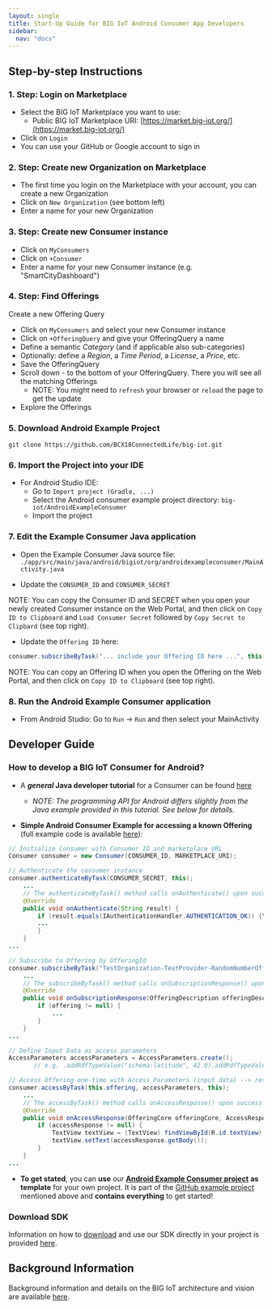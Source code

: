 ```yaml
---
layout: single
title: Start-Up Guide for BIG IoT Android Consumer App Developers
sidebar: 
  nav: "docs"
---
```


## Step-by-step Instructions

### 1. Step: Login on Marketplace

- Select the BIG IoT Marketplace you want to use:
  - Public BIG IoT Marketplace URI: [https://market.big-iot.org/](https://market.big-iot.org/)
- Click on `Login`
- You can use your GitHub or Google account to sign in

### 2. Step: Create new Organization on Marketplace

- The first time you login on the Marketplace with your account, you can create a new Organization 
- Click on `New Organization` (see bottom left)
- Enter a name for your new Organization

### 3. Step: Create new Consumer instance

- Click on `MyConsumers` 
- Click on `+Consumer`
- Enter a name for your new Consumer instance (e.g. "SmartCityDashboard")

### 4. Step: Find Offerings

Create a new Offering Query
- Click on `MyConsumers` and select your new Consumer instance
- Click on `+OfferingQuery` and give your OfferingQuery a name
- Define a semantic _Category_ (and if applicable also sub-categories)
- Optionally: define a _Region_, a _Time Period_, a _License_, a _Price_, etc. 
- Save the OfferingQuery
- Scroll down - to the bottom of your OfferingQuery. There you will see all the matching Offerings
  - NOTE: You might need to `refresh` your browser or `reload` the page to get the update
- Explore the Offerings

### 5. Download Android Example Project

`git clone https://github.com/BCX18ConnectedLife/big-iot.git`

### 6. Import the Project into your IDE 

- For Android Studio IDE:
  - Go to `Import project (Gradle, ...)`
  - Select the Android consumer example project directory: `big-iot/AndroidExampleConsumer`
  - Import the project

### 7. Edit the Example Consumer Java application 

- Open the Example Consumer Java source file: `./app/src/main/java/android/bigiot/org/androidexampleconsumer/MainActivity.java`

- Update the `CONSUMER_ID` and `CONSUMER_SECRET`

NOTE: You can copy the Consumer ID and SECRET when you open your newly created Consumer instance on the Web Portal, and then click on `Copy ID to Clipboard` and `Load Consumer Secret` followed by `Copy Secret to Clipbard` (see top right).

- Update the `Offering ID` here:
```java
consumer.subscribeByTask("... include your Offering ID here ...", this);
```

NOTE: You can copy an Offering ID when you open the Offering on the Web Portal, and then click on `Copy ID to Clipboard` (see top right).

### 8. Run the Android Example Consumer application 

- From Android Studio: Go to `Run` -> `Run` and then select your MainActivity


## Developer Guide 

### How to develop a BIG IoT Consumer for Android?

- A **_general_ Java developer tutorial** for a Consumer can be found [here](https://big-iot.github.io/consumerPerspective/)
  - _NOTE: The programming API for Android differs slightly from the Java example provided in this tutorial. See below for details._

- **Simple Android Consumer Example for accessing a known Offering** (full example code is available [here](https://github.com/BCX18ConnectedLife/big-iot/blob/master/AndroidExampleConsumer/app/src/main/java/android/bigiot/org/androidexampleconsumer/MainActivity.java)):

```java
// Initialize Consumer with Consumer ID and marketplace URL
Consumer consumer = new Consumer(CONSUMER_ID, MARKETPLACE_URI);

// Authenticate the consumer instance 
consumer.authenticateByTask(CONSUMER_SECRET, this);
    ...
    // The authenticateByTask() method calls onAuthenticate() upon success or failure. 
    @Override
    public void onAuthenticate(String result) {
        if (result.equals(IAuthenticationHandler.AUTHENTICATION_OK)) {\
        ...
        }
    }
...

// Subscribe to Offering by OfferingId
consumer.subscribeByTask("TestOrganization-TestProvider-RandomNumberOffering", this);
    ...
    // The subscribeByTask() method calls onSubscriptionResponse() upon success or failure. 
    @Override
    public void onSubscriptionResponse(OfferingDescription offeringDescription, OfferingCore offering) {
        if (offering != null) {     
            ...
        }
    }
...

// Define Input Data as access parameters
AccessParameters accessParameters = AccessParameters.create();
       // e.g. .addRdfTypeValue("schema:latitude", 42.0).addRdfTypeValue("schema:longitude", 9.0);

// Access Offering one-time with Access Parameters (input data) --> response includes JSON results
consumer.accessByTask(this.offering, accessParameters, this);
    ...
    // The accessByTask() method calls onAccessResponse() upon success or failure. 
    @Override
    public void onAccessResponse(OfferingCore offeringCore, AccessResponse accessResponse) {
        if (accessResponse != null) {
            TextView textView = (TextView) findViewById(R.id.textView);
            textView.setText(accessResponse.getBody());
        }
    }
...
```

- **To get stated**, you can **use** our [**Android Example Consumer project**](https://github.com/BCX18ConnectedLife/big-iot/tree/master/AndroidExampleConsumer) **as template** for your own project. It is part of the [GitHub example project](https://github.com/BCX18ConnectedLife/big-iot) mentioned above and **contains everything** to get started!


### Download SDK

Information on how to [download](https://big-iot.github.io/download/) and use our SDK directly in your project is provided [here](https://big-iot.github.io/download/).


## Background Information

Background information and details on the BIG IoT architecture and vision are available [here](https://big-iot.github.io/tutorial/).


